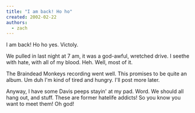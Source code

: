 ```yaml
---
title: "I am back! Ho ho"
created: 2002-02-22
authors: 
  - zach
---
```


I am back! Ho ho yes. Victoly.  
  
We pulled in last night at 7 am, it was a god-awful, wretched drive. I seethe with hate, with all of my blood. Heh. Well, most of it.  
  
The Braindead Monkeys recording went well. This promises to be quite an album. Um duh I'm kind of tired and hungry. I'll post more later.  
  
Anyway, I have some Davis peeps stayin' at my pad. Word. We should all hang out, and stuff. These are former hatelife addicts! So you know you want to meet them! Oh god!
